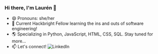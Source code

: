 ### Hi there, I'm Laurén 👋

- 😄 Pronouns: she/her
- :tada: Current Hackbright Fellow learning the ins and outs of software engineering!
- 🌎 Specializing in Python, JavaScript, HTML, CSS, SQL. Stay tuned for more...
- 📫 Let's connect!   ![LinkedIn](https://img.shields.io/badge/linkedin-%230077B5.svg?style=for-the-badge&logo=linkedin&logoColor=white)
